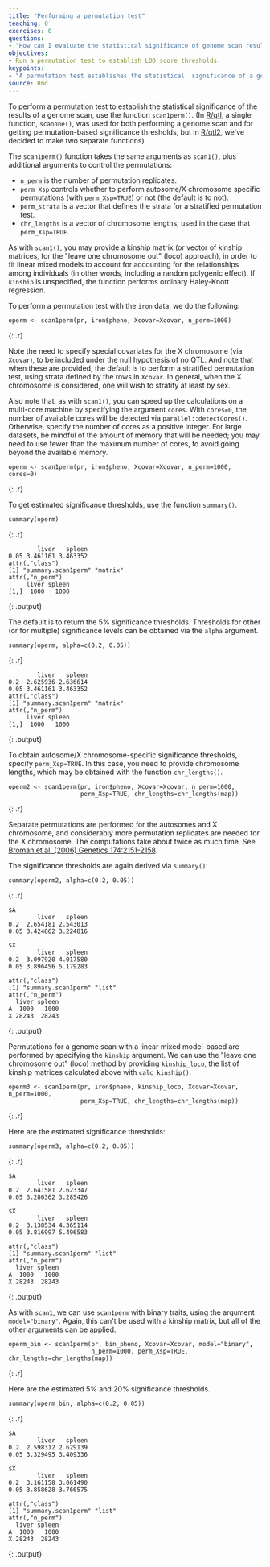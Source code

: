 ```yaml
---
title: "Performing a permutation test"
teaching: 0
exercises: 0
questions:
- "How can I evaluate the statistical significance of genome scan results?"
objectives:
- Run a permutation test to establish LOD score thresholds.
keypoints:
- "A permutation test establishes the statistical  significance of a genome scan."
source: Rmd
---
```




To perform a permutation test to establish the statistical significance of the results of a genome scan, use the function `scan1perm()`. (In
[R/qtl](http://rqtl.org), a single function, `scanone()`, was used for both performing a genome scan and for getting permutation-based significance thresholds, but in [R/qtl2](http://kbroman.org/qtl2),
we've decided to make two separate functions).

The `scan1perm()` function takes the same arguments as `scan1()`, plus additional arguments to control the permutations:

- `n_perm` is the number of permutation replicates.
- `perm_Xsp` controls whether to perform autosome/X chromosome
  specific permutations (with `perm_Xsp=TRUE`) or not (the default is
  to not).
- `perm_strata` is a vector that defines the strata for a stratified permutation
  test.
- `chr_lengths` is a vector of chromosome lengths, used in the case
  that `perm_Xsp=TRUE`.

As with `scan1()`, you may provide a kinship matrix (or vector of kinship matrices, for the "leave one chromosome out" (loco) approach), in order to fit linear mixed models to account for accounting for the
relationships among individuals (in other words, including a random polygenic effect). If `kinship` is unspecified, the function performs ordinary Haley-Knott regression.



To perform a permutation test with the `iron` data, we do the following:


~~~
operm <- scan1perm(pr, iron$pheno, Xcovar=Xcovar, n_perm=1000)
~~~
{: .r}

Note the need to specify special covariates for the X chromosome (via `Xcovar`), to be included under the null hypothesis of no QTL. And note that when these are provided, the default is to perform a stratified permutation test, using strata defined by the rows in
`Xcovar`. In general, when the X chromosome is considered, one will wish to stratify at least by sex.

Also note that, as with `scan1()`, you can speed up the calculations on a multi-core machine by specifying the argument `cores`. With `cores=0`, the number of available cores will be detected via `parallel::detectCores()`. Otherwise, specify the number of cores as a positive integer. For large datasets, be mindful of the amount of memory that will be needed; you may need to use fewer than the maximum number of cores, to avoid going beyond the available memory.


~~~
operm <- scan1perm(pr, iron$pheno, Xcovar=Xcovar, n_perm=1000, cores=0)
~~~
{: .r}

To get estimated significance thresholds, use the function `summary()`.




~~~
summary(operm)
~~~
{: .r}


~~~
        liver   spleen
0.05 3.461161 3.463352
attr(,"class")
[1] "summary.scan1perm" "matrix"           
attr(,"n_perm")
     liver spleen
[1,]  1000   1000
~~~
{: .output}

The default is to return the 5% significance thresholds. Thresholds for other (or for multiple) significance levels can be obtained via the
`alpha` argument.




~~~
summary(operm, alpha=c(0.2, 0.05))
~~~
{: .r}


~~~
        liver   spleen
0.2  2.625936 2.636614
0.05 3.461161 3.463352
attr(,"class")
[1] "summary.scan1perm" "matrix"           
attr(,"n_perm")
     liver spleen
[1,]  1000   1000
~~~
{: .output}

To obtain autosome/X chromosome-specific significance thresholds, specify `perm_Xsp=TRUE`. In this case, you need to provide chromosome lengths, which may be obtained with the function `chr_lengths()`.




~~~
operm2 <- scan1perm(pr, iron$pheno, Xcovar=Xcovar, n_perm=1000,
                    perm_Xsp=TRUE, chr_lengths=chr_lengths(map))
~~~
{: .r}

Separate permutations are performed for the autosomes and X chromosome, and considerably more permutation replicates are needed for the X chromosome. The computations take about twice as much time.
See [Broman et al. (2006) Genetics
174:2151-2158](https://www.ncbi.nlm.nih.gov/pubmed/17028340).

The significance thresholds are again derived via `summary()`:




~~~
summary(operm2, alpha=c(0.2, 0.05))
~~~
{: .r}


~~~
$A
        liver   spleen
0.2  2.654181 2.543013
0.05 3.424862 3.224816

$X
        liver   spleen
0.2  3.097920 4.017580
0.05 3.896456 5.179283

attr(,"class")
[1] "summary.scan1perm" "list"             
attr(,"n_perm")
  liver spleen
A  1000   1000
X 28243  28243
~~~
{: .output}

Permutations for a genome scan with a linear mixed model-based are performed by specifying the `kinship` argument. We can use the "leave one chromosome out" (loco) method by providing `kinship_loco`, the list of kinship matrices calculated above with `calc_kinship()`.




~~~
operm3 <- scan1perm(pr, iron$pheno, kinship_loco, Xcovar=Xcovar, n_perm=1000,
                    perm_Xsp=TRUE, chr_lengths=chr_lengths(map))
~~~
{: .r}

Here are the estimated significance thresholds:




~~~
summary(operm3, alpha=c(0.2, 0.05))
~~~
{: .r}


~~~
$A
        liver   spleen
0.2  2.641581 2.623347
0.05 3.286362 3.285426

$X
        liver   spleen
0.2  3.138534 4.365114
0.05 3.816997 5.496583

attr(,"class")
[1] "summary.scan1perm" "list"             
attr(,"n_perm")
  liver spleen
A  1000   1000
X 28243  28243
~~~
{: .output}

As with `scan1`, we can use `scan1perm` with binary traits, using the argument `model="binary"`. Again, this can't be used with a kinship matrix, but all of the other arguments can be applied.


~~~
operm_bin <- scan1perm(pr, bin_pheno, Xcovar=Xcovar, model="binary",
                       n_perm=1000, perm_Xsp=TRUE, chr_lengths=chr_lengths(map))
~~~
{: .r}

Here are the estimated 5% and 20% significance thresholds.




~~~
summary(operm_bin, alpha=c(0.2, 0.05))
~~~
{: .r}


~~~
$A
        liver   spleen
0.2  2.598312 2.629139
0.05 3.329495 3.409336

$X
        liver   spleen
0.2  3.161158 3.061490
0.05 3.858628 3.766575

attr(,"class")
[1] "summary.scan1perm" "list"             
attr(,"n_perm")
  liver spleen
A  1000   1000
X 28243  28243
~~~
{: .output}
